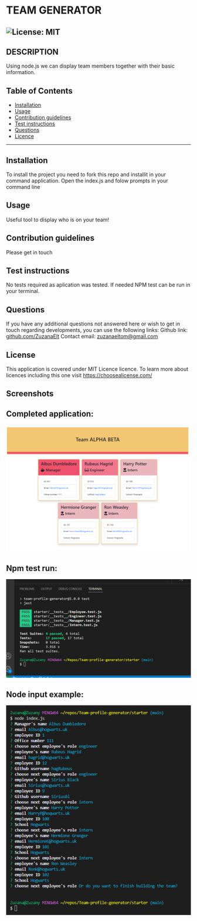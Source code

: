      
# TEAM GENERATOR   

![License: MIT](https://img.shields.io/badge/License-MIT-yellow.svg)
-----   
        
## DESCRIPTION
Using node.js we can display team members together with their basic information.

## Table of Contents

 * [Installation](#depencencies)
 * [Usage](#usage)
 * [Contribution guidelines](#contributing)
 * [Test instructions](#tests)
 * [Questions](#questions)
 * [Licence](#licence)


-----

## Installation
  To install the project you need to fork this repo and installit in your command application. Open the index.js and folow prompts in your command line


## Usage
  Useful tool to display who is on your team!


## Contribution guidelines
  Please get in touch


## Test instructions
  No tests required as aplication was tested. If needed NPM test can be run in your terminal.

            
## Questions
If you have any additional questions not answered here or wish to get in touch regarding developments, you can use the following links:
Github link: [github.com/ZuzanaElt](https://https://github.com/ZuzanaElt)
Contact email: zuzanaeltom@gmail.com 


## License
This application is covered under MIT Licence licence. 
To learn more about licences including this one visit https://choosealicense.com/

## Screenshots

Completed application:
--------------------------------------------------------------------------------

![Team page](assets/Team%20page.png)


Npm test run:
--------------------------------------------------------------------------------

![test ran](assets/npm%20test%20screenshot.png)

Node input example:
--------------------------------------------------------------------------------
![node input screenshot](assets/node%20js%20input%20data.png)